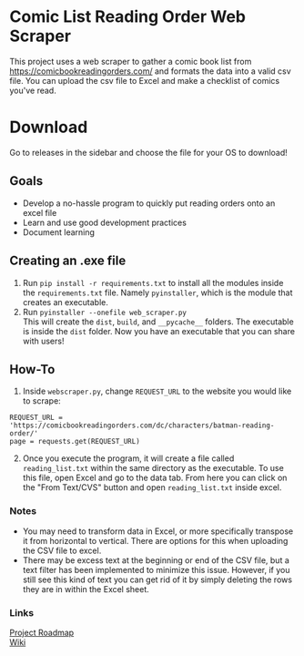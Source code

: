 # Comic List Reading Order Web Scraper
This project uses a web scraper to gather a comic book list from https://comicbookreadingorders.com/ and formats the data into a valid csv file.
You can upload the csv file to Excel and make a checklist of comics you've read.
# Download
Go to releases in the sidebar and choose the file for your OS to download!
## Goals
- Develop a no-hassle program to quickly put reading orders onto an excel file
- Learn and use good development practices
- Document learning

## Creating an .exe file
1. Run `pip install -r requirements.txt` to install all the modules inside the `requirements.txt` file. Namely `pyinstaller`, which is the module that creates an executable.
2. Run `pyinstaller --onefile web_scraper.py`  
   This will create the `dist`, `build`, and `__pycache__` folders. The executable is inside the `dist` folder. Now you have an executable that you can share with users!

## How-To
1. Inside `webscraper.py`, change `REQUEST_URL` to the website you would like to scrape:
```
REQUEST_URL = 'https://comicbookreadingorders.com/dc/characters/batman-reading-order/'
page = requests.get(REQUEST_URL)
```

2. Once you execute the program, it will create a file called `reading_list.txt` within the same directory as the executable. To use this file, open Excel and go to the data tab. From here you can click on the "From Text/CVS" button and open `reading_list.txt` inside excel.

### Notes
- You may need to transform data in Excel, or more specifically transpose it from horizontal to vertical. There are options for this when uploading the CSV file to excel.
- There may be excess text at the beginning or end of the CSV file, but a text filter has been implemented to minimize this issue. However, if you still see this kind of text you can get rid of it by simply deleting the rows they are in within the Excel sheet.

### Links
[Project Roadmap](https://www.notion.so/22b8dc0bab7f46c183e07cfa0e3ce44c?v=837177e6ad6145149178cc398942bd3d)  
[Wiki](https://github.com/jacob-armiger/comic-list-web-scraper/wiki)

